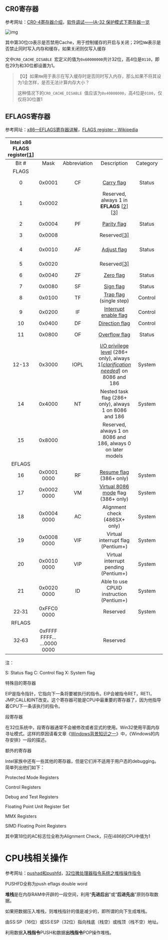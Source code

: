 ## CR0寄存器

参考网址：[CR0-4寄存器介绍](https://blog.csdn.net/epluguo/article/details/9260429)，[软件调试——IA-32 保护模式下寄存器一览](https://blog.csdn.net/weixin_30896763/article/details/95933122)

![img](https://img-blog.csdn.net/20130706214745890?watermark/2/text/aHR0cDovL2Jsb2cuY3Nkbi5uZXQvZXBsdWd1bw==/font/5a6L5L2T/fontsize/400/fill/I0JBQkFCMA==/dissolve/70/gravity/SouthEast)

其中第30位`CD`表示是否禁用Cache，用于控制缓存的开启与关闭；29位`NW`表示是否禁止同时写入内存和缓存，如果关闭则仅写入缓存

文中`CR0_CACHE_DISABLE `宏定义的值为`0x60000000`共计32位，高4位是`0110`，即在29为和30位都设置为1。

> 【Q】如果`NW`用于表示在写入缓存时是否同时写入内存，那么如果不将其设为1会怎样，是否无法计算内存大小？
>
> 这种情况下的`CR0_CACHE_DISABLE `值应该为`0x40000000`，高4位是`0100`，仅仅将30位置1



## EFLAGS寄存器

参考网址：[x86—EFLAGS寄存器详解](https://blog.csdn.net/jn1158359135/article/details/7761011)，[FLAGS register - Wikipedia](https://en.wikipedia.org/wiki/FLAGS_register)

| Intel x86 FLAGS register[[1\]](https://en.wikipedia.org/wiki/FLAGS_register#cite_note-1) |                         |              |                                                              |          |                      |                        |
| :----------------------------------------------------------: | :---------------------: | :----------: | :----------------------------------------------------------: | :------: | :------------------: | :--------------------: |
|                            Bit #                             |          Mask           | Abbreviation |                         Description                          | Category |          =1          |           =0           |
|                            FLAGS                             |                         |              |                                                              |          |                      |                        |
|                              0                               |         0x0001          |      CF      |    [Carry flag](https://en.wikipedia.org/wiki/Carry_flag)    |  Status  |      CY(Carry)       |      NC(No Carry)      |
|                              1                               |         0x0002          |              | Reserved, always 1 in **EFLAGS** [[2\]](https://en.wikipedia.org/wiki/FLAGS_register#cite_note-2)[[3\]](https://en.wikipedia.org/wiki/FLAGS_register#cite_note-r8085-3) |          |                      |                        |
|                              2                               |         0x0004          |      PF      |   [Parity flag](https://en.wikipedia.org/wiki/Parity_flag)   |  Status  |   PE(Parity Even)    |     PO(Parity Odd)     |
|                              3                               |         0x0008          |              | Reserved[[3\]](https://en.wikipedia.org/wiki/FLAGS_register#cite_note-r8085-3) |          |                      |                        |
|                              4                               |         0x0010          |      AF      |   [Adjust flag](https://en.wikipedia.org/wiki/Adjust_flag)   |  Status  | AC(Auxiliary Carry)  | NA(No Auxiliary Carry) |
|                              5                               |         0x0020          |              | Reserved[[3\]](https://en.wikipedia.org/wiki/FLAGS_register#cite_note-r8085-3) |          |                      |                        |
|                              6                               |         0x0040          |      ZF      |     [Zero flag](https://en.wikipedia.org/wiki/Zero_flag)     |  Status  |       ZR(Zero)       |      NZ(Not Zero)      |
|                              7                               |         0x0080          |      SF      |     [Sign flag](https://en.wikipedia.org/wiki/Sign_flag)     |  Status  |     NG(Negative)     |      PL(Positive)      |
|                              8                               |         0x0100          |      TF      | [Trap flag](https://en.wikipedia.org/wiki/Trap_flag) (single step) | Control  |                      |                        |
|                              9                               |         0x0200          |      IF      | [Interrupt enable flag](https://en.wikipedia.org/wiki/IF_(x86_flag)) | Control  | EI(Enable Interrupt) | DI(Disable Interrupt)  |
|                              10                              |         0x0400          |      DF      | [Direction flag](https://en.wikipedia.org/wiki/Direction_flag) | Control  |       DN(Down)       |         UP(Up)         |
|                              11                              |         0x0800          |      OF      | [Overflow flag](https://en.wikipedia.org/wiki/Overflow_flag) |  Status  |     OV(Overflow)     |    NV(Not Overflow)    |
|                            12-13                             |         0x3000          |     IOPL     | [I/O privilege level](https://en.wikipedia.org/wiki/IOPL) (286+ only), always 1[*[clarification needed](https://en.wikipedia.org/wiki/Wikipedia:Please_clarify)*] on 8086 and 186 |  System  |                      |                        |
|                              14                              |         0x4000          |      NT      |    Nested task flag (286+ only), always 1 on 8086 and 186    |  System  |                      |                        |
|                              15                              |         0x8000          |              | Reserved, always 1 on 8086 and 186, always 0 on later models |          |                      |                        |
|                            EFLAGS                            |                         |              |                                                              |          |                      |                        |
|                              16                              |       0x0001 0000       |      RF      | [Resume flag](https://en.wikipedia.org/w/index.php?title=Resume_flag&action=edit&redlink=1) (386+ only) |  System  |                      |                        |
|                              17                              |       0x0002 0000       |      VM      | [Virtual 8086 mode](https://en.wikipedia.org/wiki/Virtual_8086_mode) flag (386+ only) |  System  |                      |                        |
|                              18                              |       0x0004 0000       |      AC      |                Alignment check (486SX+ only)                 |  System  |                      |                        |
|                              19                              |       0x0008 0000       |     VIF      |              Virtual interrupt flag (Pentium+)               |  System  |                      |                        |
|                              20                              |       0x0010 0000       |     VIP      |             Virtual interrupt pending (Pentium+)             |  System  |                      |                        |
|                              21                              |       0x0020 0000       |      ID      |           Able to use CPUID instruction (Pentium+)           |  System  |                      |                        |
|                            22‑31                             |       0xFFC0 0000       |              |                           Reserved                           |  System  |                      |                        |
|                            RFLAGS                            |                         |              |                                                              |          |                      |                        |
|                            32‑63                             | 0xFFFF FFFF… …0000 0000 |              |                           Reserved                           |          |                      |                        |

注：

S: Status flag
C: Control flag
X: System flag

特殊目的寄存器

EIP是指令指针，它指向下一条将要被执行的指令。EIP会被指令RET，RETI，JMP,CALL和INT改变。这个寄存器可能是CPU中最重要的寄存器了，因为他指导着CPU下一条该执行的指令。

段寄存器

在32位系统中，段寄存器通常不会被修改或者显式的使用。Win32使用平面内存寻址模式。这样的原因请看文章《[Windows背景知识之一](http://www.cnblogs.com/awpatp/archive/2009/11/03/1595380.html)》中，《Windows的内存安排》一段的描述。

额外的寄存器

Intel家族中还有一些其他的寄存器，但是它们并不适用于用户态的debugging。简单列出他们如下：

Protected Mode Registers

Control Registers

Debug and Test Registers

Floating Point Unit Register Set

MMX Registers

SIMD Floating Point Registers



其中第18位的AC标志位全称为Alignment Check，只在i486的CPU中值为1



# CPU栈相关操作

参考网址：[pushad和pushfd](http://blog.sina.com.cn/s/blog_af95b18b0101hmx0.html)，[32位微处理器指令系统之堆栈操作指令](https://kknews.cc/zh-cn/code/abnl9jn.amp)

PUSHFD全称为push eflags double word



**堆栈**是在内存RAM中开辟的一段空间，利用“**先进后出**”或“**后进先出**”原则存取数据。

如果把数据压入堆栈，则堆栈指针的值是减少的，即所谓的向下生成堆栈。

由SS:SP（16位）或SS:ESP（32位）指向栈底（栈空）或栈顶（栈不空）地址。

利用数据**入栈指令**PUSH和数据**出栈指令**POP操作堆栈。
